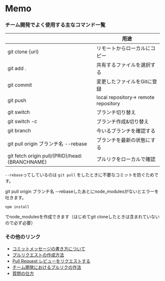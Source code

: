 # Memo

### チーム開発でよく使用する主なコマンド一覧

|                                         | 用途                 |
|-----------------------|-----------------------|
|git clone {url}                          |	リモートからローカルにコピー    | 
|git add .	                              |  共有するファイルを選択する     |
|git commit 	                            |  変更したファイルをGitに登録    |
|git push	                                |  local repository→ remote repository |
|git switch	                              | ブランチ切り替え            |
|git switch -c	                          | ブランチ作成&切り替え        |
|git branch　                              | 今いるブランチを確認する      |
|git pull origin ブランチ名 --rebase	        | ブランチを最新の状態にする    | 
|git fetch origin pull/{PRID}/head:{BRANCHNAME} |プルリクをローカルで確認 |

`--rebase`ってしているのは `git pull` をしたときに不要なコミットを防ぐためです。

git pull origin ブランチ名 --rebaseしたあとにnode_modulesがないとエラーを吐きます。
```
npm install
```
でnode_modulesを作成できます（はじめてgit cloneしたときは含まれていないので必ず必要）

### その他のリンク

- [コミットメッセージの書き方について](https://qiita.com/konatsu_p/items/dfe199ebe3a7d2010b3e)
- [プルリクエストの作成方法
](https://docs.github.com/ja/pull-requests/collaborating-with-pull-requests/proposing-changes-to-your-work-with-pull-requests/creating-a-pull-request)
- [Pull Request レビューをリクエストする
](https://docs.github.com/ja/pull-requests/collaborating-with-pull-requests/proposing-changes-to-your-work-with-pull-requests/requesting-a-pull-request-review)
- [チーム開発におけるプルリクの作法](https://qiita.com/ikuwow/items/fb52a54c086398eb5b92)
- [質問の仕方](https://qiita.com/seki_uk/items/4001423b3cd3db0dada7)
